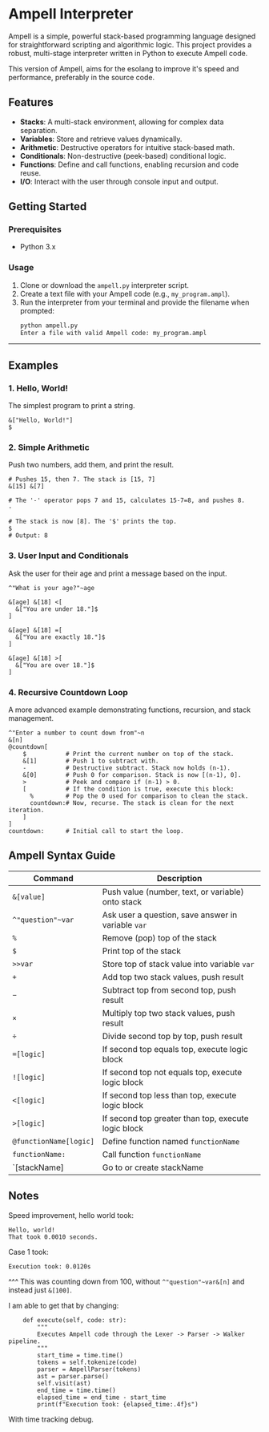 # Ampell Interpreter

Ampell is a simple, powerful stack-based programming language designed for straightforward scripting and algorithmic logic. This project provides a robust, multi-stage interpreter written in Python to execute Ampell code.

This version of Ampell, aims for the esolang to improve it's speed and performance, preferably in the source code.

## Features

-   **Stacks**: A multi-stack environment, allowing for complex data separation.
-   **Variables**: Store and retrieve values dynamically.
-   **Arithmetic**: Destructive operators for intuitive stack-based math.
-   **Conditionals**: Non-destructive (peek-based) conditional logic.
-   **Functions**: Define and call functions, enabling recursion and code reuse.
-   **I/O**: Interact with the user through console input and output.

## Getting Started

### Prerequisites

-   Python 3.x

### Usage

1.  Clone or download the `ampell.py` interpreter script.
2.  Create a text file with your Ampell code (e.g., `my_program.ampl`).
3.  Run the interpreter from your terminal and provide the filename when prompted:
    ```sh
    python ampell.py
    Enter a file with valid Ampell code: my_program.ampl
    ```

---

## Examples

### 1. Hello, World!

The simplest program to print a string.

```ampell
&["Hello, World!"]
$
```

### 2. Simple Arithmetic
Push two numbers, add them, and print the result.
```
# Pushes 15, then 7. The stack is [15, 7]
&[15] &[7]

# The '-' operator pops 7 and 15, calculates 15-7=8, and pushes 8.
-

# The stack is now [8]. The '$' prints the top.
$
# Output: 8
```
### 3. User Input and Conditionals
Ask the user for their age and print a message based on the input.
```
^"What is your age?"~age

&[age] &[18] <[
  &["You are under 18."]$
]

&[age] &[18] =[
  &["You are exactly 18."]$
]

&[age] &[18] >[
  &["You are over 18."]$
]
```
### 4. Recursive Countdown Loop
A more advanced example demonstrating functions, recursion, and stack management.
```
^"Enter a number to count down from"~n
&[n]
@countdown[
    $           # Print the current number on top of the stack.
    &[1]        # Push 1 to subtract with.
    -           # Destructive subtract. Stack now holds (n-1).
    &[0]        # Push 0 for comparison. Stack is now [(n-1), 0].
    >           # Peek and compare if (n-1) > 0.
    [           # If the condition is true, execute this block:
      %         # Pop the 0 used for comparison to clean the stack.
      countdown:# Now, recurse. The stack is clean for the next iteration.
    ]
]
countdown:      # Initial call to start the loop.
```

## Ampell Syntax Guide

| Command             | Description                                     |
|---------------------|------------------------------------------------|
| `&[value]`          | Push value (number, text, or variable) onto stack |
| `^"question"~var`   | Ask user a question, save answer in variable `var` |
| `%`                 | Remove (pop) top of the stack                    |
| `$`                 | Print top of the stack                            |
| `>>var`             | Store top of stack value into variable `var`    |
| `+`                 | Add top two stack values, push result            |
| `−`                 | Subtract top from second top, push result        |
| `×`                 | Multiply top two stack values, push result        |
| `÷`                 | Divide second top by top, push result             |
| `=[logic]`          | If second top equals top, execute logic block     |
| `![logic]`          | If second top not equals top, execute logic block |
| `<[logic]`          | If second top less than top, execute logic block  |
| `>[logic]`          | If second top greater than top, execute logic block |
| `@functionName[logic]` | Define function named `functionName`           |
| `functionName:`     | Call function `functionName`                      |
|`\[stackName]        | Go to or create stackName                         |

## Notes
Speed improvement, hello world took:
```
Hello, world!
That took 0.0010 seconds.
```
Case 1 took:
```
Execution took: 0.0120s
```
^^^ This was counting down from 100, without ```^"question"~var&[n]``` and instead just ```&[100]```.


I am able to get that by changing:
```
    def execute(self, code: str):
        """
        Executes Ampell code through the Lexer -> Parser -> Walker pipeline.
        """
        start_time = time.time()
        tokens = self.tokenize(code)
        parser = AmpellParser(tokens)
        ast = parser.parse()
        self.visit(ast)
        end_time = time.time()
        elapsed_time = end_time - start_time
        print(f"Execution took: {elapsed_time:.4f}s")
```
With time tracking debug.